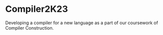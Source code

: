 # Compiler2K23
Developing a compiler for a new language as a part of our coursework of Compiler Construction.
